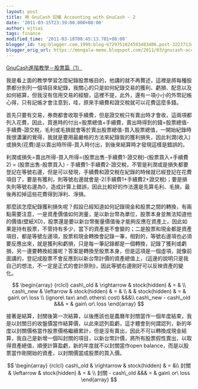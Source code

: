 ```yaml
---
layout: post
title: 用 GnuCash 記帳 Accounting with GnuCash - 2
date: '2011-03-15T23:39:00.000+08:00'
author: mjtsai
tags: finance
modified_time: '2011-03-18T08:45:13.701+08:00'
blogger_id: tag:blogger.com,1999:blog-6729751024593483406.post-3223713469971449961
blogger_orig_url: https://mongala-memo.blogspot.com/2011/03/gnucash-accounting-with-gnucash-2.html
---
```


[GnuCash進階教學－股票篇（1）](http://blog.xuite.net/michaelr/linux/23599287)

我是看上面的教學學習怎麼紀錄股票帳目的，他講的就不再贅述，這裡是將每種股票都分別列一個項目來紀錄，我關心的只是如何紀錄交易的獲利、虧損、配息以及如何結算，但我沒有信用交易的經驗，這裡不提，此外，還有一項小小的外幣記帳心得，只有記帳才會注意到，哇，原來手續費和證交稅就可以花費這麼多錢。
<!--more-->



首先只要有交易，券商都會收取手續費，但是證交稅只有賣出時才會收，這兩項都列入花費，因此，買進時的付出=股票總值+手續費，賣出時得到的錢=股票總值-手續費-證交稅，毛利或毛損就會等於賣出股票總值-買入股票總值，一開始紀錄時我很瀟灑的覺得，我就是要用最嚴格的方法來紀錄我的獲利損失，因此利潤(收入)或損失(花費)是以賣出時所得-買入時付出，到後來結算時才發現這樣是錯誤的。


利潤或損失=賣出所得-買入所得=(股票出售-手續費1-證交稅)-(股票買入+手續費2) = (股票出售-股票買入) - 手續費1-手續費2-證交稅，不管是利潤或是損失都要登記在等號右邊，但是可以發現，手續費和證交稅在紀錄的時候就已經登記在花費項目了，要是有獲利，則等號右邊就會是-2(手續費1+手續費2+證交稅)；要是損失則等號右邊為0，造成計算上錯誤，因此比較好的作法還是先算毛利、毛損，最後再扣掉這些花費得到淨利、淨損。

那麼該怎麼紀錄獲利損失呢？假設已經知道如何記錄現金和股票之間的轉換，有兩點需要注意，一是資產價值如何測量，是以新台幣為單位，股票本身並無法知道他的價值(壁紙XD)，股票還是要以新台幣衡量價值後才能夠反應在資產上，因此如果是持有股票，不管持有多少，當下的資產是不會變的；二是股票和現金都是資產項目，都是等號左邊項，股票和現金轉換會記錄一筆，相對的，等號右邊項也必須要反應出來，就是獲利和虧損，只是每一筆記錄都是一個轉換，記錄了獲利或虧損，另一邊要轉換給誰呢？答案是轉換至股票本身，但是這項是一個虛項，就像前面講的，登記成股票不會反應到以新台幣計價的資產總值上，(這邊的說明只是我自己的想法，不一定是正式的會計原則)，因此等號右邊剛好可以反映資產的變化。

$$
\begin{array} {rclcl}
cash\_old & \rightarrow & stock(hidden) & =  & \\
cash\_new & \leftarrow & stock(hidden) & = & \\
 & & stock(hidden) & = & gain\ or\ loss \\
(ignore\ tax\ and\ others\ cost) &&&\\
cash\_new -  cash\_old &&& = & gain\ or\ loss
\end{array}
$$

接著是結算，封關後第一次結算，以後應該也是農曆年封關當作一個年度結束，我是以封關日的收盤價當作結算價，以此來認列盈虧，這才體會到何謂認列，新的年度以封關價格當作股票價格繼續累計，但是沒有賣出，因此不可以轉換成現金結算，我自己是新增一個叫封關的項目，以新台幣計價，將所有股票假性賣出，以取得資產總值，順便計算盈虧，新的年度就不以封關當作open balance，而是以股票當作剛開始的資產，以封關價當成股票的買入價。

$$
\begin{array} {rclcl}
cash\_old & \rightarrow & stock(hidden) & = &\\
封關 & \leftarrow & stock(hidden) & = & \\
封關 - cash\_old &&& = & gain\ or\ loss
\end{array}
$$
